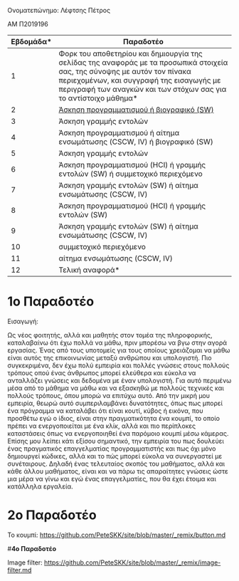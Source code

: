 Ονοματεπώνημο: Λέφτσης Πέτρος

ΑΜ Π2019196



| Εβδομάδα* | Παραδοτέο |
| --- | --- |
| 1 | Φορκ του αποθετηρίου και δημιουργία της σελίδας της αναφοράς με τα προσωπικά στοιχεία σας, της σύνοψης με αυτόν τον πίνακα περιεχομένων, και συγγραφή της εισαγωγής με περιγραφή των αναγκών και των στόχων σας για το αντίστοιχο μάθημα* |
| 2 | [Άσκηση προγραμματισμού ή βιογραφικό  (SW)](#2ο-παραδοτέο) |
| 3 | Άσκηση γραμμής εντολών |
| 4 | Άσκηση προγραμματισμού ή αίτημα ενσωμάτωσης (CSCW, IV) ή βιογραφικό  (SW) |
| 5 | Άσκηση γραμμής εντολών |
| 6 | Άσκηση προγραμματισμού (HCI) ή γραμμής εντολών (SW) ή συμμετοχικό περιεχόμενο |
| 7 | Άσκηση γραμμής εντολών (SW) ή αίτημα ενσωμάτωσης (CSCW, IV) |
| 8 | Άσκηση προγραμματισμού (HCI) ή γραμμής εντολών (SW) |
| 9 | Άσκηση γραμμής εντολών (SW) ή αίτημα ενσωμάτωσης (CSCW, IV) |
| 10 | συμμετοχικό περιεχόμενο |
| 11 | αίτημα ενσωμάτωσης (CSCW, IV) |
| 12 | Τελική αναφορά* |

# __1o Παραδοτέο__

Εισαγωγή: 

Ως νέος φοιτητής, αλλά και μαθητής στον τομέα της πληροφορικής, καταλαβαίνω ότι έχω πολλά να μάθω, πριν μπορέσω να βγω στην αγορά εργασίας. Ένας από τους υποτομείς για τους οποίους χρειάζομαι να μάθω είναι αυτός της επικοινωνίας μεταξύ ανθρώπου και υπολογιστή. Πιο συγκεκριμένα, δεν έχω πολύ εμπειρία και πολλές γνώσεις στους πολλούς τρόπους οπού ένας άνθρωπος μπορεί ελεύθερα και εύκολα να ανταλλάζει γνώσεις και δεδομένα με έναν υπολογιστή. Για αυτό περιμένω μέσα από το μάθημα να μάθω και να εξασκηθώ με πολλούς τεχνικές και πολλούς τρόπους, όπου μπορώ να επιτύχω αυτό. Από την μικρή μου εμπειρία, θεωρώ αυτό συμπεριλαμβάνει δυνατότητες, όπως πως μπορεί ένα πρόγραμμα να καταλάβει ότι είναι κουτί, κύβος ή εικόνα, που προσθέτω εγώ ο ίδιος, είναι στην πραγματικότητα ένα κουμπί, το οποίο πρέπει να ενεργοποιείται με ένα κλίκ, αλλά και πιο περίπλοκες καταστάσεις όπως να ενεργοποιηθεί ένα παρόμοιο κουμπί μέσω κάμερας.  Επίσης μου λείπει κάτι εξίσου σημαντικό, την εμπειρία του πως δουλεύει ένας πραγματικός επαγγελματίας προγραμματιστής και πως όχι μόνο δημιουργεί κώδικες, αλλά και το πώς μπορεί εύκολα να συνεργαστεί με συνέταιρους. Δηλαδή ένας τελευταίος σκοπός του μαθήματος, αλλά και κάθε άλλου μαθήματος, είναι και να πάρω τις απαραίτητες γνώσεις ώστε μια μέρα να γίνω και εγώ ένας επαγγελματίες, που θα έχει έτοιμα και κατάλληλα εργαλεία.

# __2o Παραδοτέο__

Το κουμπί:
https://github.com/PeteSKK/site/blob/master/_remix/button.md

#__4o Παραδοτέο__

Image filter:
https://github.com/PeteSKK/site/blob/master/_remix/image-filter.md
